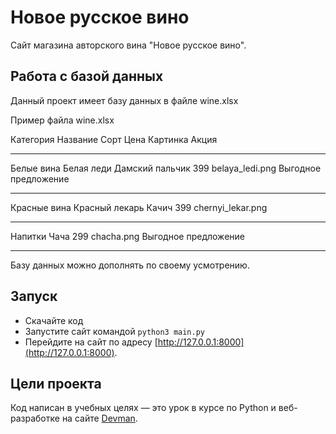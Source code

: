 # Новое русское вино

Сайт магазина авторского вина "Новое русское вино".

## Работа с базой данных

Данный проект имеет базу данных в файле wine.xlsx

Пример файла wine.xlsx

Категория       Название             Сорт          Цена    Картинка              Акция
_________________________________________________________________________________________________
Белые вина     Белая леди       Дамский пальчик   399    belaya_ledi.png     Выгодное предложение
_________________________________________________________________________________________________
Красные вина   Красный лекарь       Качич         399    chernyi_lekar.png
_________________________________________________________________________________________________
Напитки             Чача                          299       chacha.png       Выгодное предложение
_________________________________________________________________________________________________
Базу данных можно дополнять по своему усмотрению.

## Запуск

- Скачайте код
- Запустите сайт командой `python3 main.py`
- Перейдите на сайт по адресу [http://127.0.0.1:8000](http://127.0.0.1:8000).

## Цели проекта

Код написан в учебных целях — это урок в курсе по Python и веб-разработке на сайте [Devman](https://dvmn.org).
